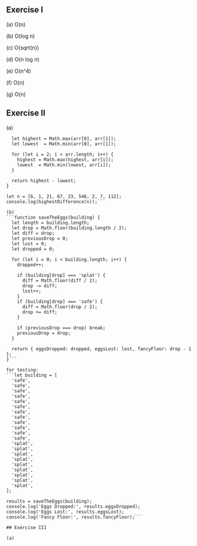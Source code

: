 ## Exercise I

(a) O(n)

(b) O(log n)

(c) O(sqrt(n))

(d) O(n log n)

(e) O(n^4)

(f) O(n)

(g) O(n)

## Exercise II

(a)
```function highestDifference(arr) {
  let highest = Math.max(arr[0], arr[1]);
  let lowest  = Math.min(arr[0], arr[1]);

  for (let i = 2; i < arr.length; i++) {
    highest = Math.max(highest, arr[i]);
    lowest  = Math.min(lowest, arr[i]);
  }
  
  return highest - lowest;
}

let n = [6, 1, 21, 67, 23, 546, 2, 7, 112];
console.log(highestDifference(n));```

(b)
```function saveTheEggs(building) {
  let length = building.length;
  let drop = Math.floor(building.length / 2);
  let diff = drop;
  let previousDrop = 0;
  let lost = 0;
  let dropped = 0;

  for (let i = 0; i < building.length; i++) {
    dropped++;

    if (building[drop] === 'splat') {
      diff = Math.floor(diff / 2);
      drop -= diff;
      lost++;
    }
    if (building[drop] === 'safe') {
      diff = Math.floor(drop / 2);
      drop += diff;
    }

    if (previousDrop === drop) break;
    previousDrop = drop;
  }
  
  return { eggsDropped: dropped, eggsLost: lost, fancyFloor: drop - 1 };
}```

for testing:
```let building = [
  'safe',
  'safe',
  'safe',
  'safe',
  'safe',
  'safe',
  'safe',
  'safe',
  'safe',
  'safe',
  'safe',
  'safe',
  'splat',
  'splat',
  'splat',
  'splat',
  'splat',
  'splat',
  'splat',
  'splat',
  'splat',
];

results = saveTheEggs(building);
console.log('Eggs Dropped:', results.eggsDropped);
console.log('Eggs Lost:', results.eggsLost);
console.log('Fancy Floor:', results.fancyFloor);```

## Exercise III

(a)